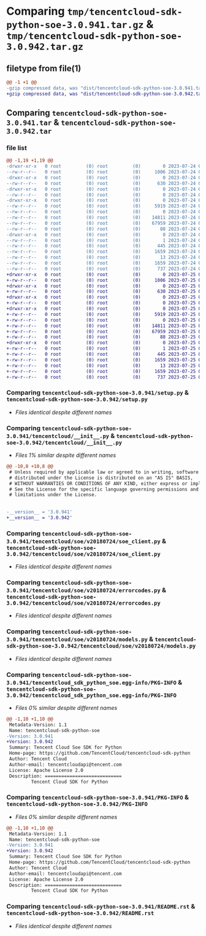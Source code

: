 # Comparing `tmp/tencentcloud-sdk-python-soe-3.0.941.tar.gz` & `tmp/tencentcloud-sdk-python-soe-3.0.942.tar.gz`

## filetype from file(1)

```diff
@@ -1 +1 @@
-gzip compressed data, was "dist/tencentcloud-sdk-python-soe-3.0.941.tar", last modified: Mon Jul 24 00:42:56 2023, max compression
+gzip compressed data, was "dist/tencentcloud-sdk-python-soe-3.0.942.tar", last modified: Tue Jul 25 04:24:29 2023, max compression
```

## Comparing `tencentcloud-sdk-python-soe-3.0.941.tar` & `tencentcloud-sdk-python-soe-3.0.942.tar`

### file list

```diff
@@ -1,19 +1,19 @@
-drwxr-xr-x   0 root         (0) root         (0)        0 2023-07-24 00:42:56.000000 tencentcloud-sdk-python-soe-3.0.941/
--rw-r--r--   0 root         (0) root         (0)     1006 2023-07-24 00:42:56.000000 tencentcloud-sdk-python-soe-3.0.941/setup.py
-drwxr-xr-x   0 root         (0) root         (0)        0 2023-07-24 00:42:56.000000 tencentcloud-sdk-python-soe-3.0.941/tencentcloud/
--rw-r--r--   0 root         (0) root         (0)      630 2023-07-24 00:42:56.000000 tencentcloud-sdk-python-soe-3.0.941/tencentcloud/__init__.py
-drwxr-xr-x   0 root         (0) root         (0)        0 2023-07-24 00:42:56.000000 tencentcloud-sdk-python-soe-3.0.941/tencentcloud/soe/
--rw-r--r--   0 root         (0) root         (0)        0 2023-07-24 00:42:56.000000 tencentcloud-sdk-python-soe-3.0.941/tencentcloud/soe/__init__.py
-drwxr-xr-x   0 root         (0) root         (0)        0 2023-07-24 00:42:56.000000 tencentcloud-sdk-python-soe-3.0.941/tencentcloud/soe/v20180724/
--rw-r--r--   0 root         (0) root         (0)     5919 2023-07-24 00:42:56.000000 tencentcloud-sdk-python-soe-3.0.941/tencentcloud/soe/v20180724/soe_client.py
--rw-r--r--   0 root         (0) root         (0)        0 2023-07-24 00:42:56.000000 tencentcloud-sdk-python-soe-3.0.941/tencentcloud/soe/v20180724/__init__.py
--rw-r--r--   0 root         (0) root         (0)    14811 2023-07-24 00:42:56.000000 tencentcloud-sdk-python-soe-3.0.941/tencentcloud/soe/v20180724/errorcodes.py
--rw-r--r--   0 root         (0) root         (0)    67959 2023-07-24 00:42:56.000000 tencentcloud-sdk-python-soe-3.0.941/tencentcloud/soe/v20180724/models.py
--rw-r--r--   0 root         (0) root         (0)       88 2023-07-24 00:42:56.000000 tencentcloud-sdk-python-soe-3.0.941/setup.cfg
-drwxr-xr-x   0 root         (0) root         (0)        0 2023-07-24 00:42:56.000000 tencentcloud-sdk-python-soe-3.0.941/tencentcloud_sdk_python_soe.egg-info/
--rw-r--r--   0 root         (0) root         (0)        1 2023-07-24 00:42:56.000000 tencentcloud-sdk-python-soe-3.0.941/tencentcloud_sdk_python_soe.egg-info/dependency_links.txt
--rw-r--r--   0 root         (0) root         (0)      445 2023-07-24 00:42:56.000000 tencentcloud-sdk-python-soe-3.0.941/tencentcloud_sdk_python_soe.egg-info/SOURCES.txt
--rw-r--r--   0 root         (0) root         (0)     1659 2023-07-24 00:42:56.000000 tencentcloud-sdk-python-soe-3.0.941/tencentcloud_sdk_python_soe.egg-info/PKG-INFO
--rw-r--r--   0 root         (0) root         (0)       13 2023-07-24 00:42:56.000000 tencentcloud-sdk-python-soe-3.0.941/tencentcloud_sdk_python_soe.egg-info/top_level.txt
--rw-r--r--   0 root         (0) root         (0)     1659 2023-07-24 00:42:56.000000 tencentcloud-sdk-python-soe-3.0.941/PKG-INFO
--rw-r--r--   0 root         (0) root         (0)      737 2023-07-24 00:42:56.000000 tencentcloud-sdk-python-soe-3.0.941/README.rst
+drwxr-xr-x   0 root         (0) root         (0)        0 2023-07-25 04:24:29.000000 tencentcloud-sdk-python-soe-3.0.942/
+-rw-r--r--   0 root         (0) root         (0)     1006 2023-07-25 04:24:29.000000 tencentcloud-sdk-python-soe-3.0.942/setup.py
+drwxr-xr-x   0 root         (0) root         (0)        0 2023-07-25 04:24:29.000000 tencentcloud-sdk-python-soe-3.0.942/tencentcloud/
+-rw-r--r--   0 root         (0) root         (0)      630 2023-07-25 04:24:29.000000 tencentcloud-sdk-python-soe-3.0.942/tencentcloud/__init__.py
+drwxr-xr-x   0 root         (0) root         (0)        0 2023-07-25 04:24:29.000000 tencentcloud-sdk-python-soe-3.0.942/tencentcloud/soe/
+-rw-r--r--   0 root         (0) root         (0)        0 2023-07-25 04:24:29.000000 tencentcloud-sdk-python-soe-3.0.942/tencentcloud/soe/__init__.py
+drwxr-xr-x   0 root         (0) root         (0)        0 2023-07-25 04:24:29.000000 tencentcloud-sdk-python-soe-3.0.942/tencentcloud/soe/v20180724/
+-rw-r--r--   0 root         (0) root         (0)     5919 2023-07-25 04:24:29.000000 tencentcloud-sdk-python-soe-3.0.942/tencentcloud/soe/v20180724/soe_client.py
+-rw-r--r--   0 root         (0) root         (0)        0 2023-07-25 04:24:29.000000 tencentcloud-sdk-python-soe-3.0.942/tencentcloud/soe/v20180724/__init__.py
+-rw-r--r--   0 root         (0) root         (0)    14811 2023-07-25 04:24:29.000000 tencentcloud-sdk-python-soe-3.0.942/tencentcloud/soe/v20180724/errorcodes.py
+-rw-r--r--   0 root         (0) root         (0)    67959 2023-07-25 04:24:29.000000 tencentcloud-sdk-python-soe-3.0.942/tencentcloud/soe/v20180724/models.py
+-rw-r--r--   0 root         (0) root         (0)       88 2023-07-25 04:24:29.000000 tencentcloud-sdk-python-soe-3.0.942/setup.cfg
+drwxr-xr-x   0 root         (0) root         (0)        0 2023-07-25 04:24:29.000000 tencentcloud-sdk-python-soe-3.0.942/tencentcloud_sdk_python_soe.egg-info/
+-rw-r--r--   0 root         (0) root         (0)        1 2023-07-25 04:24:29.000000 tencentcloud-sdk-python-soe-3.0.942/tencentcloud_sdk_python_soe.egg-info/dependency_links.txt
+-rw-r--r--   0 root         (0) root         (0)      445 2023-07-25 04:24:29.000000 tencentcloud-sdk-python-soe-3.0.942/tencentcloud_sdk_python_soe.egg-info/SOURCES.txt
+-rw-r--r--   0 root         (0) root         (0)     1659 2023-07-25 04:24:29.000000 tencentcloud-sdk-python-soe-3.0.942/tencentcloud_sdk_python_soe.egg-info/PKG-INFO
+-rw-r--r--   0 root         (0) root         (0)       13 2023-07-25 04:24:29.000000 tencentcloud-sdk-python-soe-3.0.942/tencentcloud_sdk_python_soe.egg-info/top_level.txt
+-rw-r--r--   0 root         (0) root         (0)     1659 2023-07-25 04:24:29.000000 tencentcloud-sdk-python-soe-3.0.942/PKG-INFO
+-rw-r--r--   0 root         (0) root         (0)      737 2023-07-25 04:24:29.000000 tencentcloud-sdk-python-soe-3.0.942/README.rst
```

### Comparing `tencentcloud-sdk-python-soe-3.0.941/setup.py` & `tencentcloud-sdk-python-soe-3.0.942/setup.py`

 * *Files identical despite different names*

### Comparing `tencentcloud-sdk-python-soe-3.0.941/tencentcloud/__init__.py` & `tencentcloud-sdk-python-soe-3.0.942/tencentcloud/__init__.py`

 * *Files 1% similar despite different names*

```diff
@@ -10,8 +10,8 @@
 # Unless required by applicable law or agreed to in writing, software
 # distributed under the License is distributed on an "AS IS" BASIS,
 # WITHOUT WARRANTIES OR CONDITIONS OF ANY KIND, either express or implied.
 # See the License for the specific language governing permissions and
 # limitations under the License.
 
 
-__version__ = '3.0.941'
+__version__ = '3.0.942'
```

### Comparing `tencentcloud-sdk-python-soe-3.0.941/tencentcloud/soe/v20180724/soe_client.py` & `tencentcloud-sdk-python-soe-3.0.942/tencentcloud/soe/v20180724/soe_client.py`

 * *Files identical despite different names*

### Comparing `tencentcloud-sdk-python-soe-3.0.941/tencentcloud/soe/v20180724/errorcodes.py` & `tencentcloud-sdk-python-soe-3.0.942/tencentcloud/soe/v20180724/errorcodes.py`

 * *Files identical despite different names*

### Comparing `tencentcloud-sdk-python-soe-3.0.941/tencentcloud/soe/v20180724/models.py` & `tencentcloud-sdk-python-soe-3.0.942/tencentcloud/soe/v20180724/models.py`

 * *Files identical despite different names*

### Comparing `tencentcloud-sdk-python-soe-3.0.941/tencentcloud_sdk_python_soe.egg-info/PKG-INFO` & `tencentcloud-sdk-python-soe-3.0.942/tencentcloud_sdk_python_soe.egg-info/PKG-INFO`

 * *Files 0% similar despite different names*

```diff
@@ -1,10 +1,10 @@
 Metadata-Version: 1.1
 Name: tencentcloud-sdk-python-soe
-Version: 3.0.941
+Version: 3.0.942
 Summary: Tencent Cloud Soe SDK for Python
 Home-page: https://github.com/TencentCloud/tencentcloud-sdk-python
 Author: Tencent Cloud
 Author-email: tencentcloudapi@tencent.com
 License: Apache License 2.0
 Description: ============================
         Tencent Cloud SDK for Python
```

### Comparing `tencentcloud-sdk-python-soe-3.0.941/PKG-INFO` & `tencentcloud-sdk-python-soe-3.0.942/PKG-INFO`

 * *Files 0% similar despite different names*

```diff
@@ -1,10 +1,10 @@
 Metadata-Version: 1.1
 Name: tencentcloud-sdk-python-soe
-Version: 3.0.941
+Version: 3.0.942
 Summary: Tencent Cloud Soe SDK for Python
 Home-page: https://github.com/TencentCloud/tencentcloud-sdk-python
 Author: Tencent Cloud
 Author-email: tencentcloudapi@tencent.com
 License: Apache License 2.0
 Description: ============================
         Tencent Cloud SDK for Python
```

### Comparing `tencentcloud-sdk-python-soe-3.0.941/README.rst` & `tencentcloud-sdk-python-soe-3.0.942/README.rst`

 * *Files identical despite different names*

